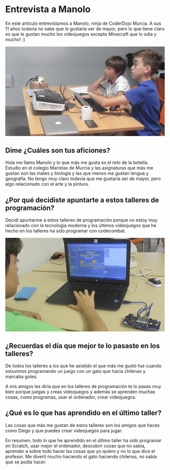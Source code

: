 # Entrevista a Manolo

En este artículo entrevistamos a Manolo, ninja de CoderDojo Murcia. A sus 11 años todavía no sabe que le gustaría ser de mayor, pero lo que tiene claro es que le gustan mucho los videojuegos excepto Minecraft que lo odia y mucho! :)

![](img/1.png)

## Dime ¿Cuáles son tus aficiones? 

Hola me llamo Manolo y lo que más me gusta es el reto de la botella. Estudio en el colegio Maristas de Murcia y las asignaturas que más me gustan son las mates y biología y las que menos me gustan lengua y geografía. No tengo muy claro todavía que me gustaría ser de mayor, pero algo relacionado con el arte y la pintura.

## ¿Por qué decidiste apuntarte a estos talleres de programación?

Decidí apuntarme a estos talleres de programación porque no estoy muy relacionado con la tecnología moderna y los últimos videojuegos que he hecho en los talleres ha sido programar con codecombat.

![](img/2.png)

## ¿Recuerdas el día que mejor te lo pasaste en los talleres?

De todos los talleres a los que he asistido el que más me gustó fue cuando estuvimos programando un juego con un gato que hacía chilenas y marcaba goles.

A mis amigos les diría que en los talleres de programación te lo pasas muy bien porque juegas y creas videojuegos y además se aprenden muchas cosas, como programas, usar el ordenador, crear videojuegos.

## ¿Qué es lo que has aprendido en el último taller?

Las cosas que más me gustan de estos talleres son los amigos que haces como Diego y que puedes crear videojuegos para jugar.

En resumen, todo lo que he aprendido en el último taller ha sido programar en Scratch, usar mejor el ordenador, descubrir cosas que no sabía, aprender a sobre todo hacer las cosas que yo quiero y no lo que dice el profesor. Me divertí mucho haciendo el gato haciendo chilenas, no sabía que se podía hacer.
